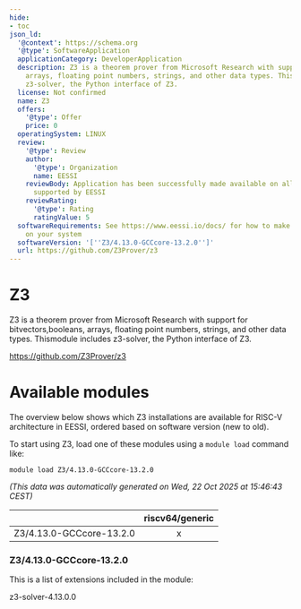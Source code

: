 ```yaml
---
hide:
- toc
json_ld:
  '@context': https://schema.org
  '@type': SoftwareApplication
  applicationCategory: DeveloperApplication
  description: Z3 is a theorem prover from Microsoft Research with support for bitvectors,booleans,
    arrays, floating point numbers, strings, and other data types. Thismodule includes
    z3-solver, the Python interface of Z3.
  license: Not confirmed
  name: Z3
  offers:
    '@type': Offer
    price: 0
  operatingSystem: LINUX
  review:
    '@type': Review
    author:
      '@type': Organization
      name: EESSI
    reviewBody: Application has been successfully made available on all architectures
      supported by EESSI
    reviewRating:
      '@type': Rating
      ratingValue: 5
  softwareRequirements: See https://www.eessi.io/docs/ for how to make EESSI available
    on your system
  softwareVersion: '[''Z3/4.13.0-GCCcore-13.2.0'']'
  url: https://github.com/Z3Prover/z3
---
```


Z3
==


Z3 is a theorem prover from Microsoft Research with support for bitvectors,booleans, arrays, floating point numbers, strings, and other data types. Thismodule includes z3-solver, the Python interface of Z3.

https://github.com/Z3Prover/z3
# Available modules


The overview below shows which Z3 installations are available for RISC-V architecture in EESSI, ordered based on software version (new to old).

To start using Z3, load one of these modules using a `module load` command like:

```shell
module load Z3/4.13.0-GCCcore-13.2.0
```

*(This data was automatically generated on Wed, 22 Oct 2025 at 15:46:43 CEST)*

| |riscv64/generic|
| :---: | :---: |
|Z3/4.13.0-GCCcore-13.2.0|x|


### Z3/4.13.0-GCCcore-13.2.0

This is a list of extensions included in the module:

z3-solver-4.13.0.0